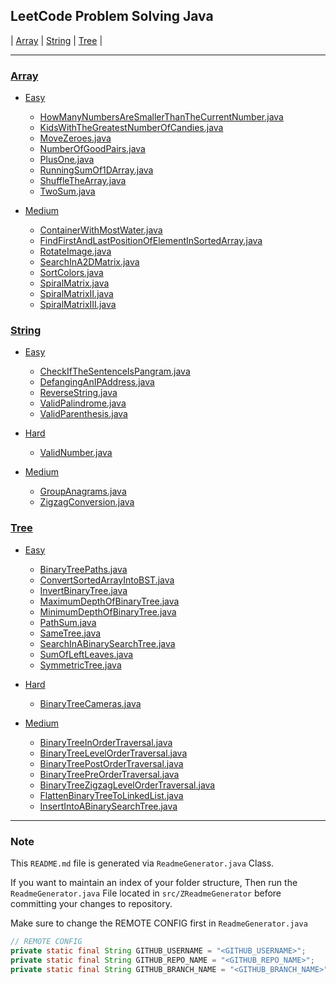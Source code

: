 ## LeetCode Problem Solving Java
| [Array](https://github.com/dipeshpatil/leetcode-problems/#array) | [String](https://github.com/dipeshpatil/leetcode-problems/#string) | [Tree](https://github.com/dipeshpatil/leetcode-problems/#tree) |

---
### [Array](https://github.com/dipeshpatil/leetcode-problems/blob/main/src/Array)
- [Easy](https://github.com/dipeshpatil/leetcode-problems/blob/main/src/Array/Easy)
	 - [HowManyNumbersAreSmallerThanTheCurrentNumber.java](https://github.com/dipeshpatil/leetcode-problems/blob/main/src/Array/Easy/HowManyNumbersAreSmallerThanTheCurrentNumber.java)
	 - [KidsWithTheGreatestNumberOfCandies.java](https://github.com/dipeshpatil/leetcode-problems/blob/main/src/Array/Easy/KidsWithTheGreatestNumberOfCandies.java)
	 - [MoveZeroes.java](https://github.com/dipeshpatil/leetcode-problems/blob/main/src/Array/Easy/MoveZeroes.java)
	 - [NumberOfGoodPairs.java](https://github.com/dipeshpatil/leetcode-problems/blob/main/src/Array/Easy/NumberOfGoodPairs.java)
	 - [PlusOne.java](https://github.com/dipeshpatil/leetcode-problems/blob/main/src/Array/Easy/PlusOne.java)
	 - [RunningSumOf1DArray.java](https://github.com/dipeshpatil/leetcode-problems/blob/main/src/Array/Easy/RunningSumOf1DArray.java)
	 - [ShuffleTheArray.java](https://github.com/dipeshpatil/leetcode-problems/blob/main/src/Array/Easy/ShuffleTheArray.java)
	 - [TwoSum.java](https://github.com/dipeshpatil/leetcode-problems/blob/main/src/Array/Easy/TwoSum.java)

- [Medium](https://github.com/dipeshpatil/leetcode-problems/blob/main/src/Array/Medium)
	 - [ContainerWithMostWater.java](https://github.com/dipeshpatil/leetcode-problems/blob/main/src/Array/Medium/ContainerWithMostWater.java)
	 - [FindFirstAndLastPositionOfElementInSortedArray.java](https://github.com/dipeshpatil/leetcode-problems/blob/main/src/Array/Medium/FindFirstAndLastPositionOfElementInSortedArray.java)
	 - [RotateImage.java](https://github.com/dipeshpatil/leetcode-problems/blob/main/src/Array/Medium/RotateImage.java)
	 - [SearchInA2DMatrix.java](https://github.com/dipeshpatil/leetcode-problems/blob/main/src/Array/Medium/SearchInA2DMatrix.java)
	 - [SortColors.java](https://github.com/dipeshpatil/leetcode-problems/blob/main/src/Array/Medium/SortColors.java)
	 - [SpiralMatrix.java](https://github.com/dipeshpatil/leetcode-problems/blob/main/src/Array/Medium/SpiralMatrix.java)
	 - [SpiralMatrixII.java](https://github.com/dipeshpatil/leetcode-problems/blob/main/src/Array/Medium/SpiralMatrixII.java)
	 - [SpiralMatrixIII.java](https://github.com/dipeshpatil/leetcode-problems/blob/main/src/Array/Medium/SpiralMatrixIII.java)

### [String](https://github.com/dipeshpatil/leetcode-problems/blob/main/src/String)
- [Easy](https://github.com/dipeshpatil/leetcode-problems/blob/main/src/String/Easy)
	 - [CheckIfTheSentenceIsPangram.java](https://github.com/dipeshpatil/leetcode-problems/blob/main/src/String/Easy/CheckIfTheSentenceIsPangram.java)
	 - [DefangingAnIPAddress.java](https://github.com/dipeshpatil/leetcode-problems/blob/main/src/String/Easy/DefangingAnIPAddress.java)
	 - [ReverseString.java](https://github.com/dipeshpatil/leetcode-problems/blob/main/src/String/Easy/ReverseString.java)
	 - [ValidPalindrome.java](https://github.com/dipeshpatil/leetcode-problems/blob/main/src/String/Easy/ValidPalindrome.java)
	 - [ValidParenthesis.java](https://github.com/dipeshpatil/leetcode-problems/blob/main/src/String/Easy/ValidParenthesis.java)

- [Hard](https://github.com/dipeshpatil/leetcode-problems/blob/main/src/String/Hard)
	 - [ValidNumber.java](https://github.com/dipeshpatil/leetcode-problems/blob/main/src/String/Hard/ValidNumber.java)

- [Medium](https://github.com/dipeshpatil/leetcode-problems/blob/main/src/String/Medium)
	 - [GroupAnagrams.java](https://github.com/dipeshpatil/leetcode-problems/blob/main/src/String/Medium/GroupAnagrams.java)
	 - [ZigzagConversion.java](https://github.com/dipeshpatil/leetcode-problems/blob/main/src/String/Medium/ZigzagConversion.java)

### [Tree](https://github.com/dipeshpatil/leetcode-problems/blob/main/src/Tree)
- [Easy](https://github.com/dipeshpatil/leetcode-problems/blob/main/src/Tree/Easy)
	 - [BinaryTreePaths.java](https://github.com/dipeshpatil/leetcode-problems/blob/main/src/Tree/Easy/BinaryTreePaths.java)
	 - [ConvertSortedArrayIntoBST.java](https://github.com/dipeshpatil/leetcode-problems/blob/main/src/Tree/Easy/ConvertSortedArrayIntoBST.java)
	 - [InvertBinaryTree.java](https://github.com/dipeshpatil/leetcode-problems/blob/main/src/Tree/Easy/InvertBinaryTree.java)
	 - [MaximumDepthOfBinaryTree.java](https://github.com/dipeshpatil/leetcode-problems/blob/main/src/Tree/Easy/MaximumDepthOfBinaryTree.java)
	 - [MinimumDepthOfBinaryTree.java](https://github.com/dipeshpatil/leetcode-problems/blob/main/src/Tree/Easy/MinimumDepthOfBinaryTree.java)
	 - [PathSum.java](https://github.com/dipeshpatil/leetcode-problems/blob/main/src/Tree/Easy/PathSum.java)
	 - [SameTree.java](https://github.com/dipeshpatil/leetcode-problems/blob/main/src/Tree/Easy/SameTree.java)
	 - [SearchInABinarySearchTree.java](https://github.com/dipeshpatil/leetcode-problems/blob/main/src/Tree/Easy/SearchInABinarySearchTree.java)
	 - [SumOfLeftLeaves.java](https://github.com/dipeshpatil/leetcode-problems/blob/main/src/Tree/Easy/SumOfLeftLeaves.java)
	 - [SymmetricTree.java](https://github.com/dipeshpatil/leetcode-problems/blob/main/src/Tree/Easy/SymmetricTree.java)

- [Hard](https://github.com/dipeshpatil/leetcode-problems/blob/main/src/Tree/Hard)
	 - [BinaryTreeCameras.java](https://github.com/dipeshpatil/leetcode-problems/blob/main/src/Tree/Hard/BinaryTreeCameras.java)

- [Medium](https://github.com/dipeshpatil/leetcode-problems/blob/main/src/Tree/Medium)
	 - [BinaryTreeInOrderTraversal.java](https://github.com/dipeshpatil/leetcode-problems/blob/main/src/Tree/Medium/BinaryTreeInOrderTraversal.java)
	 - [BinaryTreeLevelOrderTraversal.java](https://github.com/dipeshpatil/leetcode-problems/blob/main/src/Tree/Medium/BinaryTreeLevelOrderTraversal.java)
	 - [BinaryTreePostOrderTraversal.java](https://github.com/dipeshpatil/leetcode-problems/blob/main/src/Tree/Medium/BinaryTreePostOrderTraversal.java)
	 - [BinaryTreePreOrderTraversal.java](https://github.com/dipeshpatil/leetcode-problems/blob/main/src/Tree/Medium/BinaryTreePreOrderTraversal.java)
	 - [BinaryTreeZigzagLevelOrderTraversal.java](https://github.com/dipeshpatil/leetcode-problems/blob/main/src/Tree/Medium/BinaryTreeZigzagLevelOrderTraversal.java)
	 - [FlattenBinaryTreeToLinkedList.java](https://github.com/dipeshpatil/leetcode-problems/blob/main/src/Tree/Medium/FlattenBinaryTreeToLinkedList.java)
	 - [InsertIntoABinarySearchTree.java](https://github.com/dipeshpatil/leetcode-problems/blob/main/src/Tree/Medium/InsertIntoABinarySearchTree.java)

---
### Note
This `README.md` file is generated via `ReadmeGenerator.java` Class.

If you want to maintain an index of your folder structure, Then run the `ReadmeGenerator.java` File located in `src/ZReadmeGenerator` before committing your changes to repository.

Make sure to change the REMOTE CONFIG first in `ReadmeGenerator.java`
```java
// REMOTE CONFIG
private static final String GITHUB_USERNAME = "<GITHUB_USERNAME>";
private static final String GITHUB_REPO_NAME = "<GITHUB_REPO_NAME>";
private static final String GITHUB_BRANCH_NAME = "<GITHUB_BRANCH_NAME>";
```
